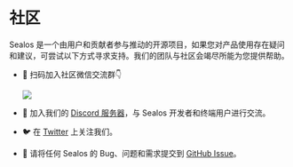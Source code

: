 # 社区

Sealos 是一个由用户和贡献者参与推动的开源项目，如果您对产品使用存在疑问和建议，可尝试以下方式寻求支持。我们的团队与社区会竭尽所能为您提供帮助。

+ 📱 扫码加入社区微信交流群👇
  
  ![](https://oss.laf.run/htr4n1-images/sealos-qr-code.jpg)

+ 💬 加入我们的 [Discord 服务器](https://discord.gg/qzBmGGZGk7)，与 Sealos 开发者和终端用户进行交流。
+ 🐦 在 [Twitter](https://twitter.com/sealosio) 上关注我们。
+ 🐞 请将任何 Sealos 的 Bug、问题和需求提交到 [GitHub Issue](https://github.com/nebstudio/sealos/issues/new/choose)。